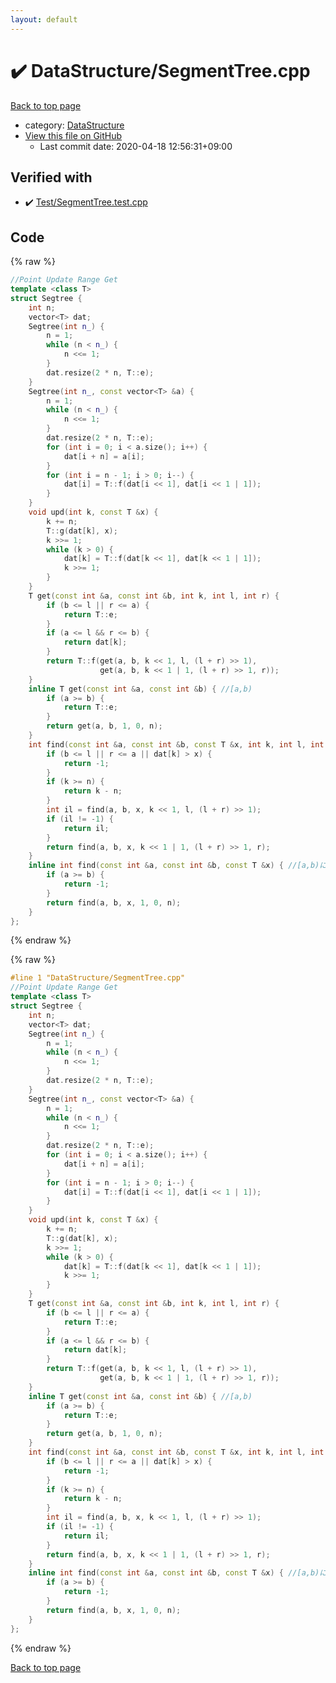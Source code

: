 ```yaml
---
layout: default
---
```


<!-- mathjax config similar to math.stackexchange -->
<script type="text/javascript" async
  src="https://cdnjs.cloudflare.com/ajax/libs/mathjax/2.7.5/MathJax.js?config=TeX-MML-AM_CHTML">
</script>
<script type="text/x-mathjax-config">
  MathJax.Hub.Config({
    TeX: { equationNumbers: { autoNumber: "AMS" }},
    tex2jax: {
      inlineMath: [ ['$','$'] ],
      processEscapes: true
    },
    "HTML-CSS": { matchFontHeight: false },
    displayAlign: "left",
    displayIndent: "2em"
  });
</script>

<script type="text/javascript" src="https://cdnjs.cloudflare.com/ajax/libs/jquery/3.4.1/jquery.min.js"></script>
<script src="https://cdn.jsdelivr.net/npm/jquery-balloon-js@1.1.2/jquery.balloon.min.js" integrity="sha256-ZEYs9VrgAeNuPvs15E39OsyOJaIkXEEt10fzxJ20+2I=" crossorigin="anonymous"></script>
<script type="text/javascript" src="../../assets/js/copy-button.js"></script>
<link rel="stylesheet" href="../../assets/css/copy-button.css" />


# :heavy_check_mark: DataStructure/SegmentTree.cpp

<a href="../../index.html">Back to top page</a>

* category: <a href="../../index.html#5e248f107086635fddcead5bf28943fc">DataStructure</a>
* <a href="{{ site.github.repository_url }}/blob/master/DataStructure/SegmentTree.cpp">View this file on GitHub</a>
    - Last commit date: 2020-04-18 12:56:31+09:00




## Verified with

* :heavy_check_mark: <a href="../../verify/Test/SegmentTree.test.cpp.html">Test/SegmentTree.test.cpp</a>


## Code

<a id="unbundled"></a>
{% raw %}
```cpp
//Point Update Range Get
template <class T>
struct Segtree {
    int n;
    vector<T> dat;
    Segtree(int n_) {
        n = 1;
        while (n < n_) {
            n <<= 1;
        }
        dat.resize(2 * n, T::e);
    }
    Segtree(int n_, const vector<T> &a) {
        n = 1;
        while (n < n_) {
            n <<= 1;
        }
        dat.resize(2 * n, T::e);
        for (int i = 0; i < a.size(); i++) {
            dat[i + n] = a[i];
        }
        for (int i = n - 1; i > 0; i--) {
            dat[i] = T::f(dat[i << 1], dat[i << 1 | 1]);
        }
    }
    void upd(int k, const T &x) {
        k += n;
        T::g(dat[k], x);
        k >>= 1;
        while (k > 0) {
            dat[k] = T::f(dat[k << 1], dat[k << 1 | 1]);
            k >>= 1;
        }
    }
    T get(const int &a, const int &b, int k, int l, int r) {
        if (b <= l || r <= a) {
            return T::e;
        }
        if (a <= l && r <= b) {
            return dat[k];
        }
        return T::f(get(a, b, k << 1, l, (l + r) >> 1),
                    get(a, b, k << 1 | 1, (l + r) >> 1, r));
    }
    inline T get(const int &a, const int &b) { //[a,b)
        if (a >= b) {
            return T::e;
        }
        return get(a, b, 1, 0, n);
    }
    int find(const int &a, const int &b, const T &x, int k, int l, int r) {
        if (b <= l || r <= a || dat[k] > x) {
            return -1;
        }
        if (k >= n) {
            return k - n;
        }
        int il = find(a, b, x, k << 1, l, (l + r) >> 1);
        if (il != -1) {
            return il;
        }
        return find(a, b, x, k << 1 | 1, (l + r) >> 1, r);
    }
    inline int find(const int &a, const int &b, const T &x) { //[a,b)における、値<=x なる最左のindexを求める
        if (a >= b) {
            return -1;
        }
        return find(a, b, x, 1, 0, n);
    }
};
```
{% endraw %}

<a id="bundled"></a>
{% raw %}
```cpp
#line 1 "DataStructure/SegmentTree.cpp"
//Point Update Range Get
template <class T>
struct Segtree {
    int n;
    vector<T> dat;
    Segtree(int n_) {
        n = 1;
        while (n < n_) {
            n <<= 1;
        }
        dat.resize(2 * n, T::e);
    }
    Segtree(int n_, const vector<T> &a) {
        n = 1;
        while (n < n_) {
            n <<= 1;
        }
        dat.resize(2 * n, T::e);
        for (int i = 0; i < a.size(); i++) {
            dat[i + n] = a[i];
        }
        for (int i = n - 1; i > 0; i--) {
            dat[i] = T::f(dat[i << 1], dat[i << 1 | 1]);
        }
    }
    void upd(int k, const T &x) {
        k += n;
        T::g(dat[k], x);
        k >>= 1;
        while (k > 0) {
            dat[k] = T::f(dat[k << 1], dat[k << 1 | 1]);
            k >>= 1;
        }
    }
    T get(const int &a, const int &b, int k, int l, int r) {
        if (b <= l || r <= a) {
            return T::e;
        }
        if (a <= l && r <= b) {
            return dat[k];
        }
        return T::f(get(a, b, k << 1, l, (l + r) >> 1),
                    get(a, b, k << 1 | 1, (l + r) >> 1, r));
    }
    inline T get(const int &a, const int &b) { //[a,b)
        if (a >= b) {
            return T::e;
        }
        return get(a, b, 1, 0, n);
    }
    int find(const int &a, const int &b, const T &x, int k, int l, int r) {
        if (b <= l || r <= a || dat[k] > x) {
            return -1;
        }
        if (k >= n) {
            return k - n;
        }
        int il = find(a, b, x, k << 1, l, (l + r) >> 1);
        if (il != -1) {
            return il;
        }
        return find(a, b, x, k << 1 | 1, (l + r) >> 1, r);
    }
    inline int find(const int &a, const int &b, const T &x) { //[a,b)における、値<=x なる最左のindexを求める
        if (a >= b) {
            return -1;
        }
        return find(a, b, x, 1, 0, n);
    }
};

```
{% endraw %}

<a href="../../index.html">Back to top page</a>

